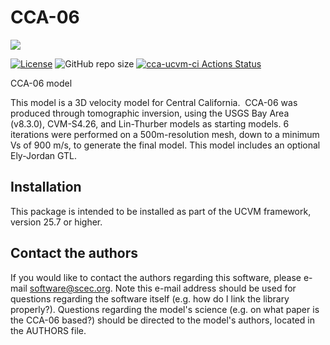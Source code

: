 # CCA-06

<a href="https://github.com/sceccode/cca.git"><img src="https://github.com/sceccode/cca/wiki/images/cca_logo.png"></a>

[![License](https://img.shields.io/badge/License-BSD_3--Clause-blue.svg)](https://opensource.org/licenses/BSD-3-Clause)
![GitHub repo size](https://img.shields.io/github/repo-size/sceccode/cca)
[![cca-ucvm-ci Actions Status](https://github.com/SCECcode/cca/workflows/cca-ucvm-ci/badge.svg)](https://github.com/SCECcode/cca/actions)

CCA-06 model

This model is a 3D velocity model for Central California.  CCA-06 was produced through 
tomographic inversion, using the USGS Bay Area (v8.3.0), CVM-S4.26, and Lin-Thurber models as 
starting models. 6 iterations were performed on a 500m-resolution mesh, down to a minimum Vs 
of 900 m/s, to generate the final model. This model includes an optional Ely-Jordan GTL.

## Installation

This package is intended to be installed as part of the UCVM framework, version 25.7 or higher. 

## Contact the authors

If you would like to contact the authors regarding this software,
please e-mail software@scec.org. Note this e-mail address should
be used for questions regarding the software itself (e.g. how
do I link the library properly?). Questions regarding the model's
science (e.g. on what paper is the CCA-06 based?) should be directed
to the model's authors, located in the AUTHORS file.

